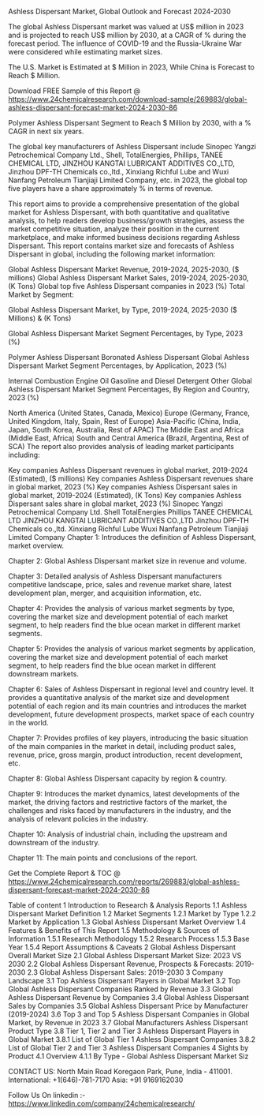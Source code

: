 Ashless Dispersant Market, Global Outlook and Forecast 2024-2030

The global Ashless Dispersant market was valued at US$ million in 2023 and is projected to reach US$ million by 2030, at a CAGR of % during the forecast period. The influence of COVID-19 and the Russia-Ukraine War were considered while estimating market sizes.

The U.S. Market is Estimated at $ Million in 2023, While China is Forecast to Reach $ Million.

Download FREE Sample of this Report @ https://www.24chemicalresearch.com/download-sample/269883/global-ashless-dispersant-forecast-market-2024-2030-86

Polymer Ashless Dispersant Segment to Reach $ Million by 2030, with a % CAGR in next six years.

The global key manufacturers of Ashless Dispersant include Sinopec Yangzi Petrochemical Company Ltd., Shell, TotalEnergies, Phillips, TANEE CHEMICAL LTD, JINZHOU KANGTAI LUBRICANT ADDITIVES CO.,LTD, Jinzhou DPF-TH Chemicals co.,ltd., Xinxiang Richful Lube and Wuxi Nanfang Petroleum Tianjiaji Limited Company, etc. in 2023, the global top five players have a share approximately % in terms of revenue.

This report aims to provide a comprehensive presentation of the global market for Ashless Dispersant, with both quantitative and qualitative analysis, to help readers develop business/growth strategies, assess the market competitive situation, analyze their position in the current marketplace, and make informed business decisions regarding Ashless Dispersant. This report contains market size and forecasts of Ashless Dispersant in global, including the following market information:

Global Ashless Dispersant Market Revenue, 2019-2024, 2025-2030, ($ millions)
Global Ashless Dispersant Market Sales, 2019-2024, 2025-2030, (K Tons)
Global top five Ashless Dispersant companies in 2023 (%)
Total Market by Segment:

Global Ashless Dispersant Market, by Type, 2019-2024, 2025-2030 ($ Millions) & (K Tons)

Global Ashless Dispersant Market Segment Percentages, by Type, 2023 (%)

Polymer Ashless Dispersant
Boronated Ashless Dispersant
Global Ashless Dispersant Market Segment Percentages, by Application, 2023 (%)

Internal Combustion Engine Oil
Gasoline and Diesel Detergent
Other
Global Ashless Dispersant Market Segment Percentages, By Region and Country, 2023 (%)

North America (United States, Canada, Mexico)
Europe (Germany, France, United Kingdom, Italy, Spain, Rest of Europe)
Asia-Pacific (China, India, Japan, South Korea, Australia, Rest of APAC)
The Middle East and Africa (Middle East, Africa)
South and Central America (Brazil, Argentina, Rest of SCA)
The report also provides analysis of leading market participants including:

Key companies Ashless Dispersant revenues in global market, 2019-2024 (Estimated), ($ millions)
Key companies Ashless Dispersant revenues share in global market, 2023 (%)
Key companies Ashless Dispersant sales in global market, 2019-2024 (Estimated), (K Tons)
Key companies Ashless Dispersant sales share in global market, 2023 (%)
Sinopec Yangzi Petrochemical Company Ltd.
Shell
TotalEnergies
Phillips
TANEE CHEMICAL LTD
JINZHOU KANGTAI LUBRICANT ADDITIVES CO.,LTD
Jinzhou DPF-TH Chemicals co.,ltd.
Xinxiang Richful Lube
Wuxi Nanfang Petroleum Tianjiaji Limited Company
Chapter 1: Introduces the definition of Ashless Dispersant, market overview.

Chapter 2: Global Ashless Dispersant market size in revenue and volume.

Chapter 3: Detailed analysis of Ashless Dispersant manufacturers competitive landscape, price, sales and revenue market share, latest development plan, merger, and acquisition information, etc.

Chapter 4: Provides the analysis of various market segments by type, covering the market size and development potential of each market segment, to help readers find the blue ocean market in different market segments.

Chapter 5: Provides the analysis of various market segments by application, covering the market size and development potential of each market segment, to help readers find the blue ocean market in different downstream markets.

Chapter 6: Sales of Ashless Dispersant in regional level and country level. It provides a quantitative analysis of the market size and development potential of each region and its main countries and introduces the market development, future development prospects, market space of each country in the world.

Chapter 7: Provides profiles of key players, introducing the basic situation of the main companies in the market in detail, including product sales, revenue, price, gross margin, product introduction, recent development, etc.

Chapter 8: Global Ashless Dispersant capacity by region & country.

Chapter 9: Introduces the market dynamics, latest developments of the market, the driving factors and restrictive factors of the market, the challenges and risks faced by manufacturers in the industry, and the analysis of relevant policies in the industry.

Chapter 10: Analysis of industrial chain, including the upstream and downstream of the industry.

Chapter 11: The main points and conclusions of the report.

Get the Complete Report & TOC @ https://www.24chemicalresearch.com/reports/269883/global-ashless-dispersant-forecast-market-2024-2030-86

Table of content
1 Introduction to Research & Analysis Reports
1.1 Ashless Dispersant Market Definition
1.2 Market Segments
1.2.1 Market by Type
1.2.2 Market by Application
1.3 Global Ashless Dispersant Market Overview
1.4 Features & Benefits of This Report
1.5 Methodology & Sources of Information
1.5.1 Research Methodology
1.5.2 Research Process
1.5.3 Base Year
1.5.4 Report Assumptions & Caveats
2 Global Ashless Dispersant Overall Market Size
2.1 Global Ashless Dispersant Market Size: 2023 VS 2030
2.2 Global Ashless Dispersant Revenue, Prospects & Forecasts: 2019-2030
2.3 Global Ashless Dispersant Sales: 2019-2030
3 Company Landscape
3.1 Top Ashless Dispersant Players in Global Market
3.2 Top Global Ashless Dispersant Companies Ranked by Revenue
3.3 Global Ashless Dispersant Revenue by Companies
3.4 Global Ashless Dispersant Sales by Companies
3.5 Global Ashless Dispersant Price by Manufacturer (2019-2024)
3.6 Top 3 and Top 5 Ashless Dispersant Companies in Global Market, by Revenue in 2023
3.7 Global Manufacturers Ashless Dispersant Product Type
3.8 Tier 1, Tier 2 and Tier 3 Ashless Dispersant Players in Global Market
3.8.1 List of Global Tier 1 Ashless Dispersant Companies
3.8.2 List of Global Tier 2 and Tier 3 Ashless Dispersant Companies
4 Sights by Product
4.1 Overview
4.1.1 By Type - Global Ashless Dispersant Market Siz

CONTACT US:
North Main Road Koregaon Park, Pune, India - 411001.
International: +1(646)-781-7170
Asia: +91 9169162030

Follow Us On linkedin :- https://www.linkedin.com/company/24chemicalresearch/
